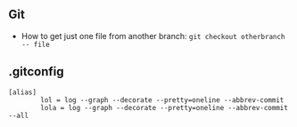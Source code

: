 
## Git
* How to get just one file from another branch: `git checkout otherbranch -- file`

## .gitconfig
```
[alias]
        lol = log --graph --decorate --pretty=oneline --abbrev-commit
        lola = log --graph --decorate --pretty=oneline --abbrev-commit --all
```

